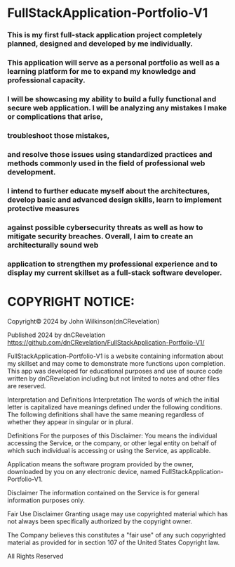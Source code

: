 # FullStackApplication-Portfolio-V1

### This is my first full-stack application project completely planned, designed and developed by me individually.
### This application will serve as a personal portfolio as well as a learning platform for me to expand my knowledge and professional capacity.
### I will be showcasing my ability to build a fully functional and secure web application. I will be analyzing any mistakes I make or complications that arise, 
### troubleshoot those mistakes, 
### and resolve those issues using standardized practices and methods commonly used in the field of professional web development.
### I intend to further educate myself about the architectures, develop basic and advanced design skills, learn to implement protective measures 
### against possible cybersecurity threats as well as how to mitigate security breaches. Overall, I aim to create an architecturally sound web 
### application to strengthen my professional experience and to display my current skillset as a full-stack software developer.


# COPYRIGHT NOTICE: #

Copyright© 2024 by John Wilkinson(dnCRevelation)

Published 2024 by dnCRevelation https://github.com/dnCRevelation/FullStackApplication-Portfolio-V1/

FullStackApplication-Portfolio-V1 is a website containing information about my skillset and may come to demonstrate more functions upon completion. This app was developed for educational purposes and use of source code written by dnCRevelation including but not limited to notes and other files are reserved. 


Interpretation and Definitions
Interpretation
The words of which the initial letter is capitalized have meanings defined under the following conditions. The following definitions shall have the same meaning regardless of whether they appear in singular or in plural.

Definitions
For the purposes of this Disclaimer:
You means the individual accessing the Service, or the company, or other legal entity on behalf of which such individual is accessing or using the Service, as applicable.

Application means the software program provided by the owner, downloaded by you on any electronic device, named FullStackApplication-Portfolio-V1.

Disclaimer
The information contained on the Service is for general information purposes only.

Fair Use Disclaimer
Granting usage may use copyrighted material which has not always been specifically authorized by the copyright owner. 

The Company believes this constitutes a "fair use" of any such copyrighted material as provided for in section 107 of the United States Copyright law.

All Rights Reserved

